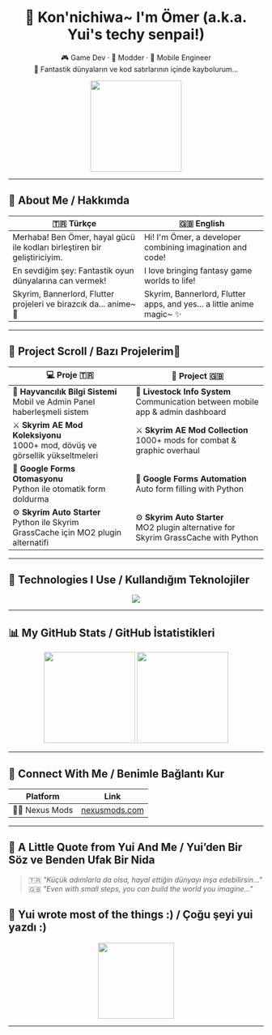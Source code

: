 <h1 align="center">🌸 Kon'nichiwa~ I'm Ömer (a.k.a. Yui's techy senpai!)</h1>

<p align="center">
  🎮 Game Dev · 🧠 Modder · 📱 Mobile Engineer  
  <br>
  🏯 Fantastik dünyaların ve kod satırlarının içinde kaybolurum...
</p>

<p align="center">
  <img src="https://media.tenor.com/bALtjR9cjCYAAAAj/anime.gif" height="180"/>
</p>

---

## 🍡 About Me / Hakkımda

| 🇹🇷 Türkçe                                                                 | 🇬🇧 English                                                                  
|---------------------------------------------------------------------------|------------------------------------------------------------------------------
 Merhaba! Ben Ömer, hayal gücü ile kodları birleştiren bir geliştiriciyim. | Hi! I'm Ömer, a developer combining imagination and code!                    
 En sevdiğim şey: Fantastik oyun dünyalarına can vermek!                  | I love bringing fantasy game worlds to life!                                
Skyrim, Bannerlord, Flutter projeleri ve birazcık da... anime~ 🎀       | Skyrim, Bannerlord, Flutter apps, and yes... a little anime magic~ ✨       

---

## 🎌 Project Scroll / Bazı Projelerim📜

| 💻 Proje 🇹🇷                                                                                                               | 🧠 Project 🇬🇧                                                                           
|-----------------------------------------------------------------------------|------------------------------------------------------------------------------------------|
| 🐄 **Hayvancılık Bilgi Sistemi** <br> Mobil ve Admin Panel haberleşmeli sistem| 🐄 **Livestock Info System** <br> Communication between mobile app & admin dashboard         
| ⚔️ **Skyrim AE Mod Koleksiyonu** <br> 1000+ mod, dövüş ve görsellik yükseltmeleri| ⚔️ **Skyrim AE Mod Collection** <br> 1000+ mods for combat & graphic overhaul                
| 🤖 **Google Forms Otomasyonu** <br> Python ile otomatik form doldurma   | 🤖 **Google Forms Automation** <br> Auto form filling with Python                            
| ⚙ **Skyrim Auto Starter** <br> Python ile Skyrim GrassCache için MO2 plugin alternatifi| ⚙ **Skyrim Auto Starter** <br> MO2 plugin alternative for Skyrim GrassCache with Python     

---

## 🍥 Technologies I Use / Kullandığım Teknolojiler

<p align="center">
  <img src="https://skillicons.dev/icons?i=flutter,dart,cs,python,unity,firebase,vscode,github" />
</p>

---

## 📊 My GitHub Stats / GitHub İstatistikleri

<div align="center">
  <img src="https://github-readme-stats.vercel.app/api?username=CaptainChair000&show_icons=true&theme=tokyonight&hide_border=true" height="180"/>
  <img src="https://github-readme-stats.vercel.app/api/top-langs/?username=CaptainChair000&layout=compact&theme=tokyonight&hide_border=true" height="180"/>
</div>

---

## 💖 Connect With Me / Benimle Bağlantı Kur

| Platform         | Link |
|------------------|------|
| 🧙‍♂️ Nexus Mods    | [nexusmods.com](https://nexusmods.com/users/TheDarkGamers000) |

---

## 🌸 A Little Quote from Yui And Me / Yui’den Bir Söz ve Benden Ufak Bir Nida

> 🇹🇷 *"Küçük adımlarla da olsa, hayal ettiğin dünyayı inşa edebilirsin…"*  
> 🇬🇧 *"Even with small steps, you can build the world you imagine..."*

## 🌸 Yui wrote most of the things :) / Çoğu şeyi yui yazdı :) 
<p align="center">
  <img src="https://media1.tenor.com/m/iSumE3JoYokAAAAC/vn-visual.gif" height="150"/>
</p>

---

